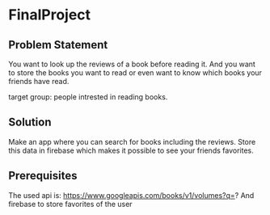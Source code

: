 # FinalProject

## Problem Statement 
You want to look up the reviews of a book before reading it. 
And you want to store the books you want to read or even want to know which books your friends have read.
<p>
target group: people intrested in reading books.
</p>

## Solution
Make an app where you can search for books including the reviews. 
Store this data in firebase which makes it possible to see your friends favorites.


## Prerequisites
The used api is: https://www.googleapis.com/books/v1/volumes?q=?
And firebase to store favorites of the user
